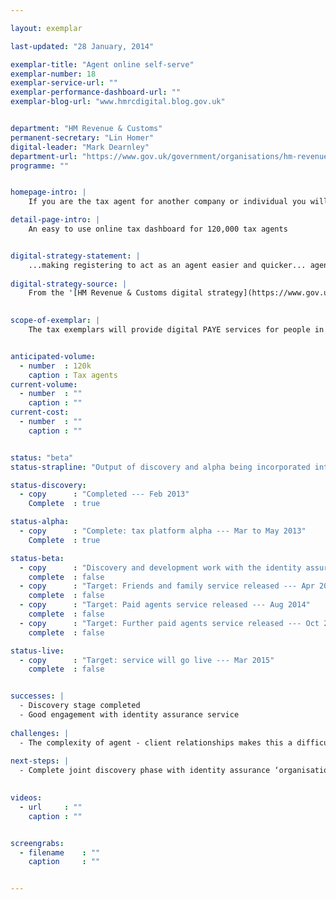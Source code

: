 ```yaml
---

layout: exemplar

last-updated: "28 January, 2014"

exemplar-title: "Agent online self-serve"
exemplar-number: 18
exemplar-service-url: ""
exemplar-performance-dashboard-url: ""
exemplar-blog-url: "www.hmrcdigital.blog.gov.uk"


department: "HM Revenue & Customs"
permanent-secretary: "Lin Homer"
digital-leader: "Mark Dearnley"
department-url: "https://www.gov.uk/government/organisations/hm-revenue-customs"
programme: ""


homepage-intro: |
    If you are the tax agent for another company or individual you will be able to do everything they can with the new digital tax services on their behalf (update details, file returns, etc)

detail-page-intro: |
    An easy to use online tax dashboard for 120,000 tax agents


digital-strategy-statement: |
    ...making registering to act as an agent easier and quicker... agents will have the tools to take more control of their clients’ tax affairs and undertake transactions for them with minimal involvement from HMRC... any new IT services developed for individual customers should be available to agents.
    
digital-strategy-source: |
    From the '[HM Revenue & Customs digital strategy](https://www.gov.uk/government/publications/digital-strategy-december-2012)' --- December 2012
    

scope-of-exemplar: |
    The tax exemplars will provide digital PAYE services for people in employment (benefits in kind), a fully digital self assessment service, improved tools and tax dashboard for small businesses, and a new system for tax agents to use online services. These will be built on a new “digital tax platform” which will over time replace the current HMRC Portal and be the default platform for new customer-facing services. The new tax platform will be fully integrated with the pan-government ID Assurance Programme and with GOV.UK.


anticipated-volume:
  - number  : 120k
    caption : Tax agents
current-volume:
  - number  : ""
    caption : ""
current-cost:
  - number  : ""
    caption : ""


status: "beta"
status-strapline: "Output of discovery and alpha being incorporated into [identity assurance alpha discovery](https://identityassurance.blog.gov.uk/2013/11/28/organisation-and-authority-management/) for people who manage identity on behalf of organisations."

status-discovery:
  - copy      : "Completed --- Feb 2013"
    Complete  : true

status-alpha:
  - copy      : "Complete: tax platform alpha --- Mar to May 2013"
    Complete  : true

status-beta:
  - copy      : "Discovery and development work with the identity assurance (IDA) team --- Dec 2013 to Mar 2014"
    complete  : false
  - copy      : "Target: Friends and family service released --- Apr 2014"
    complete  : false
  - copy      : "Target: Paid agents service released --- Aug 2014"
    complete  : false
  - copy      : "Target: Further paid agents service released --- Oct 2014"
    complete  : false

status-live:
  - copy      : "Target: service will go live --- Mar 2015"
    complete  : false


successes: |
  - Discovery stage completed
  - Good engagement with identity assurance service
  
challenges: |
  - The complexity of agent - client relationships makes this a difficult but very important exemplar to get right
  
next-steps: |
  - Complete joint discovery phase with identity assurance ‘organisations and authority management service’
  

videos:
  - url     : ""
    caption : ""


screengrabs:
  - filename    : ""
    caption     : ""


---
```




